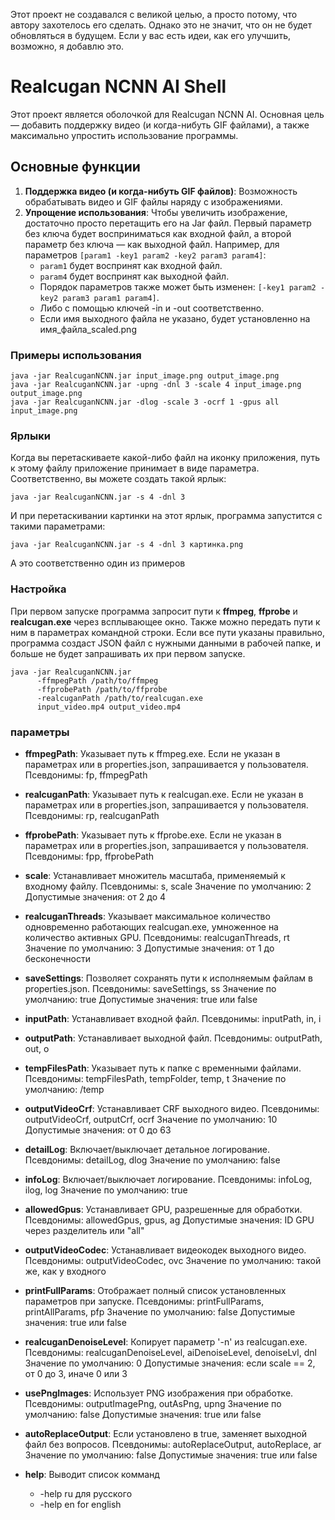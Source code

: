 Этот проект не создавался с великой целью, а просто потому, что автору захотелось его сделать.
Однако это не значит, что он не будет обновляться в будущем. Если у вас есть идеи, как его улучшить, возможно, я добавлю это.

# Realcugan NCNN AI Shell

Этот проект является оболочкой для Realcugan NCNN AI. Основная цель — добавить поддержку видео (и когда-нибуть GIF файлами), а также максимально упростить использование программы.

## Основные функции

1. **Поддержка видео (и когда-нибуть GIF файлов)**: Возможность обрабатывать видео и GIF файлы наряду с изображениями.
2. **Упрощение использования**: Чтобы увеличить изображение, достаточно просто перетащить его на Jar файл. Первый параметр без ключа будет восприниматься как входной файл, а второй параметр без ключа — как выходной файл. Например, для параметров `[param1 -key1 param2 -key2 param3 param4]`:
   - `param1` будет воспринят как входной файл.
   - `param4` будет воспринят как выходной файл.
   - Порядок параметров также может быть изменен: `[-key1 param2 -key2 param3 param1 param4]`.
   - Либо с помощью ключей -in и -out соответственно.
   - Если имя выходного файла не указано, будет установленно на имя_файла_scaled.png

### Примеры использования

```shell
java -jar RealcuganNCNN.jar input_image.png output_image.png
java -jar RealcuganNCNN.jar -upng -dnl 3 -scale 4 input_image.png output_image.png
java -jar RealcuganNCNN.jar -dlog -scale 3 -ocrf 1 -gpus all input_image.png
```
### Ярлыки
Когда вы перетаскиваете какой-либо файл на иконку приложения, путь к этому файлу приложение принимает в виде параметра.
Соответственно, вы можете создать такой ярлык:
```shell
java -jar RealcuganNCNN.jar -s 4 -dnl 3
```
И при перетаскивании картинки на этот ярлык, программа запустится с такими параметрами:
```shell
java -jar RealcuganNCNN.jar -s 4 -dnl 3 картинка.png
```
А это соответственно один из примеров

### Настройка
При первом запуске программа запросит пути к **ffmpeg**, **ffprobe** и **realcugan.exe** через всплывающее окно. Также можно передать пути к ним в параметрах командной строки. Если все пути указаны правильно, программа создаст JSON файл с нужными данными в рабочей папке, и больше не будет запрашивать их при первом запуске.
```shell
java -jar RealcuganNCNN.jar
      -ffmpegPath /path/to/ffmpeg
      -ffprobePath /path/to/ffprobe
      -realcuganPath /path/to/realcugan.exe
      input_video.mp4 output_video.mp4
```

### параметры
- **ffmpegPath**:
  Указывает путь к ffmpeg.exe. Если не указан в параметрах или в properties.json, запрашивается у пользователя.
Псевдонимы: fp, ffmpegPath

- **realcuganPath**:
  Указывает путь к realcugan.exe. Если не указан в параметрах или в properties.json, запрашивается у пользователя.
Псевдонимы: rp, realcuganPath

- **ffprobePath**:
  Указывает путь к ffprobe.exe. Если не указан в параметрах или в properties.json, запрашивается у пользователя.
Псевдонимы: fpp, ffprobePath

- **scale**:
  Устанавливает множитель масштаба, применяемый к входному файлу.
Псевдонимы: s, scale
Значение по умолчанию: 2
Допустимые значения: от 2 до 4

- **realcuganThreads**:
  Указывает максимальное количество одновременно работающих realcugan.exe, умноженное на количество активных GPU.
Псевдонимы: realcuganThreads, rt
Значение по умолчанию: 3
Допустимые значения: от 1 до бесконечности

- **saveSettings**:
  Позволяет сохранять пути к исполняемым файлам в properties.json.
Псевдонимы: saveSettings, ss
Значение по умолчанию: true
Допустимые значения: true или false

- **inputPath**:
  Устанавливает входной файл.
Псевдонимы: inputPath, in, i

- **outputPath**:
  Устанавливает выходной файл.
Псевдонимы: outputPath, out, o

- **tempFilesPath**:
  Указывает путь к папке с временными файлами.
Псевдонимы: tempFilesPath, tempFolder, temp, t
Значение по умолчанию: /temp

- **outputVideoCrf**:
  Устанавливает CRF выходного видео.
Псевдонимы: outputVideoCrf, outputCrf, ocrf
Значение по умолчанию: 10
Допустимые значения: от 0 до 63

- **detailLog**:
  Включает/выключает детальное логирование.
Псевдонимы: detailLog, dlog
Значение по умолчанию: false

- **infoLog**:
  Включает/выключает логирование.
Псевдонимы: infoLog, ilog, log
Значение по умолчанию: true

- **allowedGpus**:
  Устанавливает GPU, разрешенные для обработки.
Псевдонимы: allowedGpus, gpus, ag
Допустимые значения: ID GPU через разделитель или "all"

- **outputVideoCodec**:
  Устанавливает видеокодек выходного видео.
  Псевдонимы: outputVideoCodec, ovc
Значение по умолчанию: такой же, как у входного

- **printFullParams**:
  Отображает полный список установленных параметров при запуске.
Псевдонимы: printFullParams, printAllParams, pfp
Значение по умолчанию: false
Допустимые значения: true или false

- **realcuganDenoiseLevel**:
  Копирует параметр '-n' из realcugan.exe.
Псевдонимы: realcuganDenoiseLevel, aiDenoiseLevel, denoiseLvl, dnl
Значение по умолчанию: 0
Допустимые значения: если scale == 2, от 0 до 3, иначе 0 или 3

- **usePngImages**:
  Использует PNG изображения при обработке.
Псевдонимы: outputImagePng, outAsPng, upng
Значение по умолчанию: false
Допустимые значения: true или false

- **autoReplaceOutput**:
  Если установлено в true, заменяет выходной файл без вопросов.
Псевдонимы: autoReplaceOutput, autoReplace, ar
Значение по умолчанию: false
Допустимые значения: true или false

- **help**:
  Выводит список комманд
  - -help ru  для русского
  - -help en  for english
